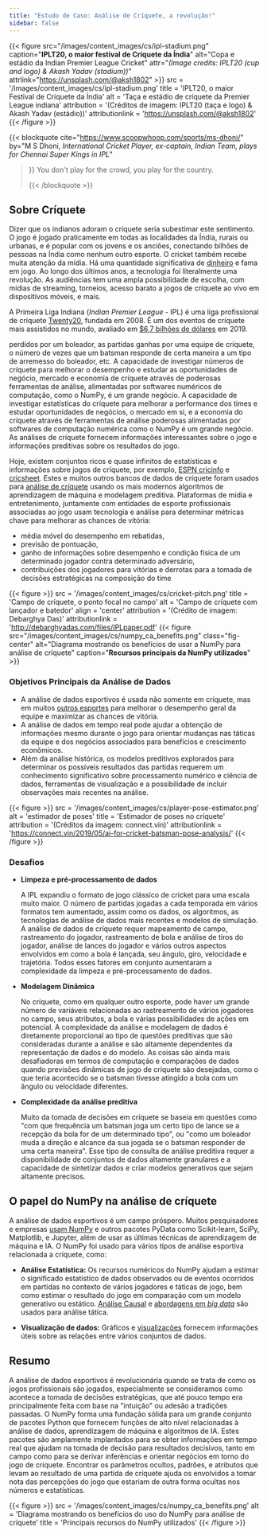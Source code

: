 ```yaml
---
title: "Estudo de Caso: Análise de Críquete, a revolução!"
sidebar: false
---
```


{{< figure src="/images/content_images/cs/ipl-stadium.png" caption="**IPLT20, o maior festival de Críquete da Índia**" alt="Copa e estádio da Indian Premier League Cricket" attr="*(Image credits: IPLT20 (cup and logo) & Akash Yadav (stadium))*" attrlink="https://unsplash.com/@aksh1802" >}}
src = '/images/content_images/cs/ipl-stadium.png' title = 'IPLT20, o maior Festival de Críquete da Índia' alt = 'Taça e estádio de críquete da Premier League indiana' attribution = '(Créditos de imagem: IPLT20 (taça e logo) & Akash Yadav (estádio))' attributionlink = 'https://unsplash.com/@aksh1802'
{{< /figure >}}

{{< blockquote cite="https://www.scoopwhoop.com/sports/ms-dhoni/" by="M S Dhoni, *International Cricket Player, ex-captain, Indian Team, plays for Chennai Super Kings in IPL*"
> }} You don't play for the crowd, you play for the country. 
> 
> {{< /blockquote >}}

## Sobre Críquete

Dizer que os indianos adoram o críquete seria subestimar este sentimento. O jogo é jogado praticamente em todas as localidades da Índia, rurais ou urbanas, e é popular com os jovens e os anciões, conectando bilhões de pessoas na Índia como nenhum outro esporte. O cricket também recebe muita atenção da mídia. Há uma quantidade significativa de [dinheiro](https://www.statista.com/topics/4543/indian-premier-league-ipl/) e fama em jogo. Ao longo dos últimos anos, a tecnologia foi literalmente uma revolução. As audiências tem uma ampla possibilidade de escolha, com mídias de streaming, torneios, acesso barato a jogos de críquete ao vivo em dispositivos móveis, e mais.

A Primeira Liga Indiana (*Indian Premier League* - IPL) é uma liga profissional de críquete [Twenty20](https://pt.wikipedia.org/wiki/Twenty20), fundada em 2008. É um dos eventos de críquete mais assistidos no mundo, avaliado em [$6,7 bilhões de dólares](https://en.wikipedia.org/wiki/Indian_Premier_League) em 2019.

perdidos por um boleador, as partidas ganhas por uma equipe de críquete, o número de vezes que um batsman responde de certa maneira a um tipo de arremesso do boleador, etc. A capacidade de investigar números de críquete para melhorar o desempenho e estudar as oportunidades de negócio, mercado e economia de críquete através de poderosas ferramentas de análise, alimentadas por softwares numéricos de computação, como o NumPy, é um grande negócio. A capacidade de investigar estatísticas do críquete para melhorar a performance dos times e estudar oportunidades de negócios, o mercado em si, e a economia do críquete através de ferramentas de análise poderosas alimentadas por softwares de computação numérica como o NumPy é um grande negócio. As análises de críquete fornecem informações interessantes sobre o jogo e informações preditivas sobre os resultados do jogo.

Hoje, existem conjuntos ricos e quase infinitos de estatísticas e informações sobre jogos de críquete, por exemplo, [ESPN cricinfo](https://stats.espncricinfo.com/ci/engine/stats/index.html) e [cricsheet](https://cricsheet.org). Estes e muitos outros bancos de dados de críquete foram usados para [análise de críquete](https://www.researchgate.net/publication/336886516_Data_visualization_and_toss_related_analysis_of_IPL_teams_and_batsmen_performances) usando os mais modernos algoritmos de aprendizagem de máquina e modelagem preditiva. Plataformas de mídia e entretenimento, juntamente com entidades de esporte profissionais associadas ao jogo usam tecnologia e análise para determinar métricas chave para melhorar as chances de vitória:

* média móvel do desempenho em rebatidas,
* previsão de pontuação,
* ganho de informações sobre desempenho e condição física de um determinado jogador contra determinado adversário,
* contribuições dos jogadores para vitórias e derrotas para a tomada de decisões estratégicas na composição do time

{{< figure >}}
src = '/images/content_images/cs/cricket-pitch.png' title = 'Campo de críquete, o ponto focal no campo' alt = 'Campo de críquete com lançador e batedor' align = 'center' attribution = '(Crédito de imagem: Debarghya Das)' attributionlink = 'http://debarghyadas.com/files/IPLpaper.pdf'
{{< figure src="/images/content_images/cs/numpy_ca_benefits.png" class="fig-center" alt="Diagrama mostrando os benefícios de usar a NumPy para análise de críquete" caption="**Recursos principais da NumPy utilizados**" >}}

### Objetivos Principais da Análise de Dados

* A análise de dados esportivos é usada não somente em críquete, mas em muitos [outros esportes](https://adtmag.com/blogs/dev-watch/2017/07/sports-analytics.aspx) para melhorar o desempenho geral da equipe e maximizar as chances de vitória.
* A análise de dados em tempo real pode ajudar a obtenção de informações mesmo durante o jogo para orientar mudanças nas táticas da equipe e dos negócios associados para benefícios e crescimento econômicos.
* Além da análise histórica, os modelos preditivos explorados para determinar os possíveis resultados das partidas requerem um conhecimento significativo sobre processamento numérico e ciência de dados, ferramentas de visualização e a possibilidade de incluir observações mais recentes na análise.

{{< figure >}}
src = '/images/content_images/cs/player-pose-estimator.png' alt = 'estimador de poses' title = 'Estimador de poses no críquete' attribution = '(Créditos da imagem: connect.vin)' attributionlink = 'https://connect.vin/2019/05/ai-for-cricket-batsman-pose-analysis/'
{{< /figure >}}

### Desafios

* **Limpeza e pré-processamento de dados**

  A IPL expandiu o formato de jogo clássico de cricket para uma escala muito maior. O número de partidas jogadas a cada temporada em vários formatos tem aumentado, assim como os dados, os algoritmos, as tecnologias de análise de dados mais recentes e modelos de simulação. A análise de dados de críquete requer mapeamento de campo, rastreamento do jogador, rastreamento de bola e análise de tiros do jogador, análise de lances do jogador e vários outros aspectos envolvidos em como a bola é lançada, seu ângulo, giro, velocidade e trajetória. Todos esses fatores em conjunto aumentaram a complexidade da limpeza e pré-processamento de dados.

* **Modelagem Dinâmica**

  No críquete, como em qualquer outro esporte, pode haver um grande número de variáveis relacionadas ao rastreamento de vários jogadores no campo, seus atributos, a bola e várias possibilidades de ações em potencial. A complexidade da análise e modelagem de dados é diretamente proporcional ao tipo de questões preditivas que são consideradas durante a análise e são altamente dependentes da representação de dados e do modelo. As coisas são ainda mais desafiadoras em termos de computação e comparações de dados quando previsões dinâmicas de jogo de críquete são desejadas, como o que teria acontecido se o batsman tivesse atingido a bola com um ângulo ou velocidade diferentes.

* **Complexidade da análise preditiva**

  Muito da tomada de decisões em críquete se baseia em questões como "com que frequência um batsman joga um certo tipo de lance se a recepção da bola for de um determinado tipo", ou "como um boleador muda a direção e alcance da sua jogada se o batsman responder de uma certa maneira". Esse tipo de consulta de análise preditiva requer a disponibilidade de conjuntos de dados altamente granulares e a capacidade de sintetizar dados e criar modelos generativos que sejam altamente precisos.

## O papel do NumPy na análise de críquete

A análise de dados esportivos é um campo próspero. Muitos pesquisadores e empresas [usam NumPy](https://adtmag.com/blogs/dev-watch/2017/07/sports-analytics.aspx) e outros pacotes PyData como Scikit-learn, SciPy, Matplotlib, e Jupyter, além de usar as últimas técnicas de aprendizagem de máquina e IA.  O NumPy foi usado para vários tipos de análise esportiva relacionada a críquete, como:

* **Análise Estatística:** Os recursos numéricos do NumPy ajudam a estimar o significado estatístico de dados observados ou de eventos ocorridos em partidas no contexto de vários jogadores e táticas de jogo, bem como estimar o resultado do jogo em comparação com um modelo generativo ou estático. [Análise Causal](https://amplitude.com/blog/2017/01/19/causation-correlation) e [abordagens em *big data*](https://www.ncbi.nlm.nih.gov/pmc/articles/PMC4996805/) são usados para análise tática.

* **Visualização de dados:** Gráficos e [visualizações](https://towardsdatascience.com/advanced-sports-visualization-with-pandas-matplotlib-and-seaborn-9c16df80a81b) fornecem informações úteis sobre as relações entre vários conjuntos de dados.

## Resumo

A análise de dados esportivos é revolucionária quando se trata de como os jogos profissionais são jogados, especialmente se consideramos como acontece a tomada de decisões estratégicas, que até pouco tempo era principalmente feita com base na "intuição" ou adesão a tradições passadas. O NumPy forma uma fundação sólida para um grande conjunto de pacotes Python que fornecem funções de alto nível relacionadas à análise de dados, aprendizagem de máquina e algoritmos de IA. Estes pacotes são amplamente implantados para se obter informações em tempo real que ajudam na tomada de decisão para resultados decisivos, tanto em campo como para se derivar inferências e orientar negócios em torno do jogo de críquete. Encontrar os parâmetros ocultos, padrões, e atributos que levam ao resultado de uma partida de críquete ajuda os envolvidos a tomar nota das percepções do jogo que estariam de outra forma ocultas nos números e estatísticas.

{{< figure >}}
src = '/images/content_images/cs/numpy_ca_benefits.png' alt = 'Diagrama mostrando os benefícios do uso do NumPy para análise de críquete' title = 'Principais recursos do NumPy utilizados'
{{< /figure >}}
